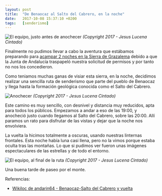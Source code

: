 ```yaml
---
layout: post
title:  "De Benaocaz al Salto del Cabrero, en la noche"
date:   2017-10-08 15:37:10 +0200
tags:	[senderismo]
---
```


![El equipo, justo antes de anochecer][equipo2]
_(Copyright 2017 - Jesus Lucena Cintado)_

Finalmente no pudimos llevar a cabo la aventura que estábamos preparando
para [acampar 2 noches en la Sierra de Grazalema][post] debido a que la Junta
de Andalucía traspapeló nuestra solicitud de permisos y por tanto no nos los
concedieron.

Como teniamos muchas ganas de visiar esta sierra, en la noche, decidimos
realizar una sencilla ruta de senderismo que parte del pueblo de Benaocaz
y llega hasta la formación geológica conocida como el Salto del Cabrero.

<!--more-->

![Anochecer][anochecer]
_(Copyright 2017 - Jesus Lucena Cintado)_

Este camino es muy sencillo, con desnivel y distancia muy reducidos, apta
para todos los públicos. Empezamos a andar a eso de las 19:00, y anocheció
justo cuando llegamos al Salto del Cabrero, sobre las 20:00. Allí paramos un
rato para disfrutar de las vistas y dejar que la noche nos envolviera.

La vuelta la hicimos totalmente a oscuras, usando nuestras linternas frontales.
Esta noche había luna casi llena, pero no la vimos porque estaba oculta tras
las montañas. Lo que si pudimos ver fueron unas imágenes espectaculares de las
estrellas y de todo el entorno.

![El equipo, al final de la ruta][equipo]
_(Copyright 2017 - Jesus Lucena Cintado)_

Una buena tarde de paseo por el monte.

Referencias:
 * [Wikiloc de andarin64 - Benaocaz-Salto del Cabrero y vuelta][wikiloc]

[post]:		{{site.url}}/2017/09/07/preparando-vivac2d.html
[anochecer]:	{{site.url}}/assets/2017-10-07-anochecer-saltocabrero-jesuslucena.png
[equipo]:	{{site.url}}/assets/2017-10-07-equipo-saltocabrero-jesuslucena.png
[equipo2]:	{{site.url}}/assets/2017-10-07-equipo2-saltocabrero-jesuslucena.png
[wikiloc]:	https://es.wikiloc.com/wikiloc/view.do?id=8735355
